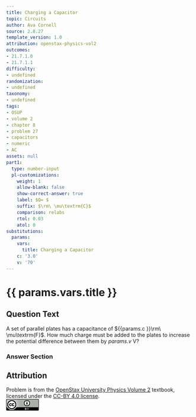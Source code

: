 ```yaml
---
title: Charging a Capacitor
topic: Circuits
author: Ava Cornell
source: 2.8.27
template_version: 1.0
attribution: openstax-physics-vol2
outcomes:
- 21.7.1.0
- 21.7.1.1
difficulty:
- undefined
randomization:
- undefined
taxonomy:
- undefined
tags:
- OSUP
- volume 2
- chapter 8
- problem 27
- capacitors
- numeric
- AC
assets: null
part1:
  type: number-input
  pl-customizations:
    weight: 1
    allow-blank: false
    show-correct-answer: true
    label: $Q= $
    suffix: $\rm\ \mu\textrm{C}$
    comparison: relabs
    rtol: 0.03
    atol: 0
substitutions:
  params:
    vars:
      title: Charging a Capacitor
    c: '3.0'
    v: '70'
---
```

# {{ params.vars.title }}
## Question Text

A set of parallel plates has a capacitance of ${{params.c }}\rm\ \mu\textrm{F}$. How much charge must be added to the plates to increase the potential difference between them by ${{params.v }}\textrm{ V}$?

### Answer Section

## Attribution

Problem is from the [OpenStax University Physics Volume 2](https://openstax.org/details/books/university-physics-volume-2) textbook, licensed under the [CC-BY 4.0 license](https://creativecommons.org/licenses/by/4.0/).<br>![Image representing the Creative Commons 4.0 BY license.](https://raw.githubusercontent.com/firasm/bits/master/by.png)
